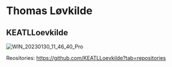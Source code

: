 # Thomas Løvkilde
## KEATLLoevkilde
![WIN_20230130_11_46_40_Pro](https://user-images.githubusercontent.com/113091149/215457719-39b36535-d1af-4693-8336-ea3c851cc3bf.jpg)

Reositories: https://github.com/KEATLLoevkilde?tab=repositories 
